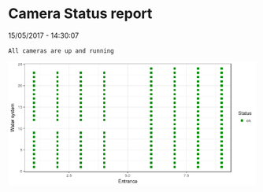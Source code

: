 Camera Status report
================
15/05/2017 - 14:30:07

    All cameras are up and running

![](camreport_files/figure-markdown_github/unnamed-chunk-2-1.png)
